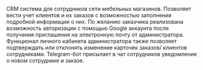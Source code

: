 CRM система для сотрудников сети мебельных магазинов.
Позволяет вести учет клиентов и их заказов с возможностью заполнения подробной информации о них. По желанию заказчика реализована возможность авторизации с помощью Google аккаунта после получения приглашения на электронную почту от администратора. Функционал личного кабинета администратора также позволяет подтверждать или отклонять изменение карточек заказов/ клиентов сотрудниками. Telegram-бот присылает в чат сотрудников уведомление о новом сотруднике и заказе.
